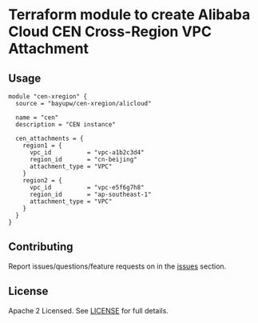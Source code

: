 # Terraform module to create Alibaba Cloud CEN Cross-Region VPC Attachment

## Usage 

```hcl
module "cen-xregion" {
  source = "bayupw/cen-xregion/alicloud"
  
  name = "cen"
  description = "CEN instance"
  
  cen_attachments = {
    region1 = {
      vpc_id          = "vpc-a1b2c3d4"
      region_id       = "cn-beijing"
      attachment_type = "VPC"
    }
    region2 = {
      vpc_id          = "vpc-e5f6g7h8"
      region_id       = "ap-southeast-1"
      attachment_type = "VPC"
    }
  }
}
```

## Contributing

Report issues/questions/feature requests on in the [issues](https://github.com/bayupw/terraform-alicloud-cen-xregion/issues/new) section.

## License

Apache 2 Licensed. See [LICENSE](https://github.com/bayupw/terraform-alicloud-cen-xregion/tree/master/LICENSE) for full details.